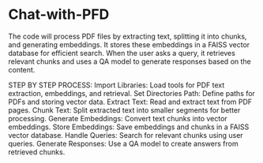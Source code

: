 # Chat-with-PFD
The code will process PDF files by extracting text, splitting it into chunks, and generating embeddings. It stores these embeddings in a FAISS vector database for efficient search. When the user asks a query, it retrieves relevant chunks and uses a QA model to generate responses based on the content.

STEP BY STEP PROCESS: Import Libraries: Load tools for PDF text extraction, embeddings, and retrieval. Set Directories Path: Define paths for PDFs and storing vector data. Extract Text: Read and extract text from PDF pages. Chunk Text: Split extracted text into smaller segments for better processing. Generate Embeddings: Convert text chunks into vector embeddings. Store Embeddings: Save embeddings and chunks in a FAISS vector database. Handle Queries: Search for relevant chunks using user queries. Generate Responses: Use a QA model to create answers from retrieved chunks.
